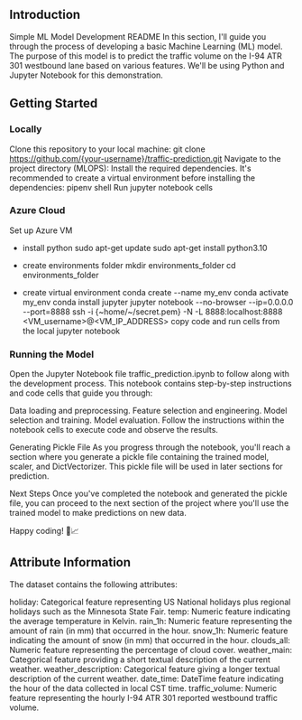 ## Introduction
Simple ML Model Development README
In this section, I'll guide you through the process of developing a basic Machine Learning (ML) model. The purpose of this model is to predict the traffic volume on the I-94 ATR 301 westbound lane based on various features. We'll be using Python and Jupyter Notebook for this demonstration.

## Getting Started
### Locally
Clone this repository to your local machine:
git clone https://github.com/{your-username}/traffic-prediction.git
Navigate to the project directory (MLOPS):
Install the required dependencies. It's recommended to create a virtual environment before installing the dependencies:
pipenv shell
Run jupyter notebook cells

### Azure Cloud
Set up Azure VM
- install python
sudo apt-get update
sudo apt-get install python3.10
- create environments folder 
mkdir environments_folder
cd environments_folder

- create virtual environment
conda create --name my_env
conda activate my_env
conda install jupyter
jupyter notebook --no-browser --ip=0.0.0.0 --port=8888
ssh -i {~home/~/secret.pem} -N -L 8888:localhost:8888 <VM_username>@<VM_IP_ADDRESS>
copy code and run cells from the local jupyter notebook 



### Running the Model
Open the Jupyter Notebook file traffic_prediction.ipynb to follow along with the development process. This notebook contains step-by-step instructions and code cells that guide you through:

Data loading and preprocessing.
Feature selection and engineering.
Model selection and training.
Model evaluation.
Follow the instructions within the notebook cells to execute code and observe the results.

Generating Pickle File
As you progress through the notebook, you'll reach a section where you generate a pickle file containing the trained model, scaler, and DictVectorizer. This pickle file will be used in later sections for prediction.

Next Steps
Once you've completed the notebook and generated the pickle file, you can proceed to the next section of the project where you'll use the trained model to make predictions on new data.

Happy coding! 🚗📈


## Attribute Information

The dataset contains the following attributes:

holiday: Categorical feature representing US National holidays plus regional holidays such as the Minnesota State Fair.
temp: Numeric feature indicating the average temperature in Kelvin.
rain_1h: Numeric feature representing the amount of rain (in mm) that occurred in the hour.
snow_1h: Numeric feature indicating the amount of snow (in mm) that occurred in the hour.
clouds_all: Numeric feature representing the percentage of cloud cover.
weather_main: Categorical feature providing a short textual description of the current weather.
weather_description: Categorical feature giving a longer textual description of the current weather.
date_time: DateTime feature indicating the hour of the data collected in local CST time.
traffic_volume: Numeric feature representing the hourly I-94 ATR 301 reported westbound traffic volume.
